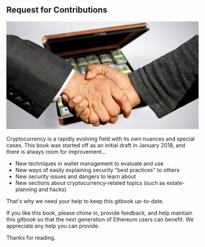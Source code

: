 ## Request for Contributions

![](/assets/conclusion-of-the-contract-3100578_1920.jpg)

Cryptocurrency is a rapidly evolving field with its own nuances and special cases. This book was started off as an initial draft in January 2018,  and there is always room for improvement...
 - New techniques in wallet management to  evaluate and use
 - New ways of easily explaining security "best practices" to others
 - New security issues and dangers to learn about
 - New sections about cryptocurrency-related topics (such as estate-planning and hacks)

That's why we need your help to keep this gitbook up-to-date.

If you like this book, please chime in, provide feedback, and help maintain this gitbook so that the next generation of Ethereum users can benefit. We appreciate any help you can provide.

Thanks for reading.